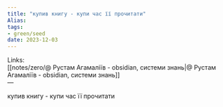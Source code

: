 ```yaml
---
title: "купив книгу - купи час її прочитати"
Alias: 
tags:
- green/seed
date: 2023-12-03
---
```

Links:  
[[notes/zero/@ Рустам Агамаліїв - obsidian, системи знань|@ Рустам Агамаліїв - obsidian, системи знань]]  
—

купив книгу - купи час її прочитати
